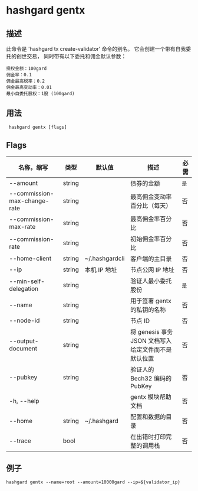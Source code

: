 # hashgard gentx

## 描述

此命令是 'hashgard tx create-validator' 命令的别名。
它会创建一个带有自我委托的创世交易，
同时带有以下委托和佣金默认参数：

```
授权金额：100gard
佣金率：0.1
佣金最高税率：0.2
佣金最高变动率：0.01
最小自委托股权：1股 (100gard)
```

## 用法

```shell
 hashgard gentx [flags]
```

## Flags

| 名称，缩写                   | 类型   | 默认值         | 描述                    | 必需 |
| ---------------------------- | ------ | -------------- | --------------------------- | -------- |
| --amount                     | string |                | 债券的金额                                          | `是`     |
| --commission-max-change-rate | string |                | 最高佣金变动率百分比（每天）                        | 否       |
| --commission-max-rate        | string |                | 最高佣金率百分比                                    | 否       |
| --commission-rate            | string |                | 初始佣金率百分比                                    | 否       |
| --home-client                | string | ~/.hashgardcli | 客户端的主目录                                      | 否       |
| --ip                         | string | 本机 IP 地址   | 节点公网 IP 地址                                    | 否       |
| --min-self-delegation        | string |                | 验证人最小委托股份                                  | `是`     |
| --name                       | string |                | 用于签署 gentx 的私钥的名称                         | 否       |
| --node-id                    | string |                | 节点 ID                                             | 否       |
| --output-document            | string |                | 将 genesis 事务 JSON 文档写入给定文件而不是默认位置 | 否       |
| --pubkey                     | string |                | 验证人的 Bech32 编码的 PubKey                       | 否       |
| -h, --help                   |        |                | gentx 模块帮助文档                                  | 否       |
| --home                       | string | ~/.hashgard    | 配置和数据的目录                                    | 否       |
| --trace                      | bool   |                | 在出错时打印完整的调用栈                            | 否       |

## 例子

`hashgard gentx --name=root --amount=10000gard --ip=${validator_ip}`
